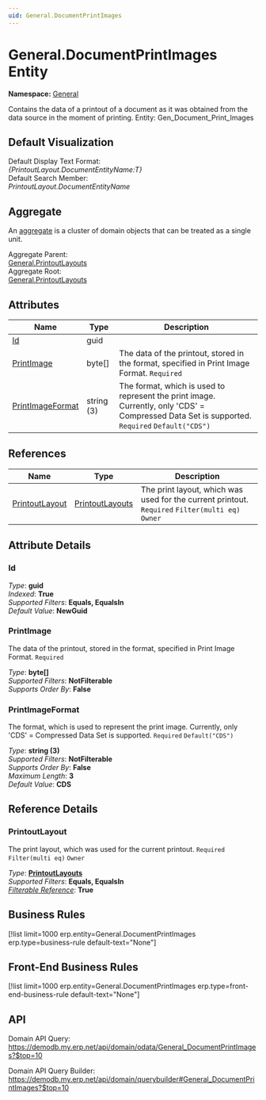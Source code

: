 ```yaml
---
uid: General.DocumentPrintImages
---
```

# General.DocumentPrintImages Entity

**Namespace:** [General](General.md)  

Contains the data of a printout of a document as it was obtained from the data source in the moment of printing. Entity: Gen_Document_Print_Images

## Default Visualization
Default Display Text Format:  
_{PrintoutLayout.DocumentEntityName:T}_  
Default Search Member:  
_PrintoutLayout.DocumentEntityName_  

## Aggregate
An [aggregate](https://docs.erp.net/tech/advanced/concepts/aggregates.html) is a cluster of domain objects that can be treated as a single unit.  

Aggregate Parent:  
[General.PrintoutLayouts](General.PrintoutLayouts.md)  
Aggregate Root:  
[General.PrintoutLayouts](General.PrintoutLayouts.md)  

## Attributes

| Name | Type | Description |
| ---- | ---- | --- |
| [Id](General.DocumentPrintImages.md#id) | guid |  
| [PrintImage](General.DocumentPrintImages.md#printimage) | byte[] | The data of the printout, stored in the format, specified in Print Image Format. `Required` 
| [PrintImageFormat](General.DocumentPrintImages.md#printimageformat) | string (3) | The format, which is used to represent the print image. Currently, only 'CDS' = Compressed Data Set is supported. `Required` `Default("CDS")` 

## References

| Name | Type | Description |
| ---- | ---- | --- |
| [PrintoutLayout](General.DocumentPrintImages.md#printoutlayout) | [PrintoutLayouts](General.PrintoutLayouts.md) | The print layout, which was used for the current printout. `Required` `Filter(multi eq)` `Owner` |


## Attribute Details

### Id

_Type_: **guid**  
_Indexed_: **True**  
_Supported Filters_: **Equals, EqualsIn**  
_Default Value_: **NewGuid**  

### PrintImage

The data of the printout, stored in the format, specified in Print Image Format. `Required`

_Type_: **byte[]**  
_Supported Filters_: **NotFilterable**  
_Supports Order By_: **False**  

### PrintImageFormat

The format, which is used to represent the print image. Currently, only 'CDS' = Compressed Data Set is supported. `Required` `Default("CDS")`

_Type_: **string (3)**  
_Supported Filters_: **NotFilterable**  
_Supports Order By_: **False**  
_Maximum Length_: **3**  
_Default Value_: **CDS**  


## Reference Details

### PrintoutLayout

The print layout, which was used for the current printout. `Required` `Filter(multi eq)` `Owner`

_Type_: **[PrintoutLayouts](General.PrintoutLayouts.md)**  
_Supported Filters_: **Equals, EqualsIn**  
_[Filterable Reference](https://docs.erp.net/dev/domain-api/filterable-references.html)_: **True**  



## Business Rules

[!list limit=1000 erp.entity=General.DocumentPrintImages erp.type=business-rule default-text="None"]

## Front-End Business Rules

[!list limit=1000 erp.entity=General.DocumentPrintImages erp.type=front-end-business-rule default-text="None"]

## API

Domain API Query:
<https://demodb.my.erp.net/api/domain/odata/General_DocumentPrintImages?$top=10>

Domain API Query Builder:
<https://demodb.my.erp.net/api/domain/querybuilder#General_DocumentPrintImages?$top=10>

